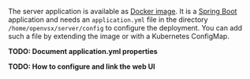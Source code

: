 The server application is available as [Docker image](https://github.com/eclipse/openvsx/packages/128014). It is a [Spring Boot](https://spring.io/projects/spring-boot) application and needs an `application.yml` file in the directory `/home/openvsx/server/config` to configure the deployment. You can add such a file by extending the image or with a Kubernetes ConfigMap.

**TODO: Document application.yml properties**

**TODO: How to configure and link the web UI**